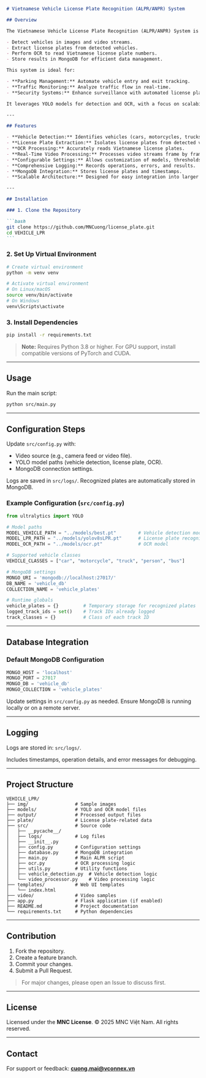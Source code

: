 ````markdown
# Vietnamese Vehicle License Plate Recognition (ALPR/ANPR) System

## Overview

The Vietnamese Vehicle License Plate Recognition (ALPR/ANPR) System is a robust Python-based solution designed to:

- Detect vehicles in images and video streams.
- Extract license plates from detected vehicles.
- Perform OCR to read Vietnamese license plate numbers.
- Store results in MongoDB for efficient data management.

This system is ideal for:

- **Parking Management:** Automate vehicle entry and exit tracking.
- **Traffic Monitoring:** Analyze traffic flow in real-time.
- **Security Systems:** Enhance surveillance with automated license plate recognition.

It leverages YOLO models for detection and OCR, with a focus on scalability and performance.

---

## Features

- **Vehicle Detection:** Identifies vehicles (cars, motorcycles, trucks, buses, etc.).
- **License Plate Extraction:** Isolates license plates from detected vehicles.
- **OCR Processing:** Accurately reads Vietnamese license plates.
- **Real-Time Video Processing:** Processes video streams frame by frame.
- **Configurable Settings:** Allows customization of models, thresholds, and sources.
- **Comprehensive Logging:** Records operations, errors, and results.
- **MongoDB Integration:** Stores license plates and timestamps.
- **Scalable Architecture:** Designed for easy integration into larger systems.

---

## Installation

### 1. Clone the Repository

```bash
git clone https://github.com/MNCuong/license_plate.git
cd VEHICLE_LPR
```
````

### 2. Set Up Virtual Environment

```bash
# Create virtual environment
python -m venv venv

# Activate virtual environment
# On Linux/macOS
source venv/bin/activate
# On Windows
venv\Scripts\activate
```

### 3. Install Dependencies

```bash
pip install -r requirements.txt
```

> **Note:** Requires Python 3.8 or higher. For GPU support, install compatible versions of PyTorch and CUDA.

---

## Usage

Run the main script:

```bash
python src/main.py
```

---

## Configuration Steps

Update `src/config.py` with:

- Video source (e.g., camera feed or video file).
- YOLO model paths (vehicle detection, license plate, OCR).
- MongoDB connection settings.

Logs are saved in `src/logs/`. Recognized plates are automatically stored in MongoDB.

### Example Configuration (`src/config.py`)

```python
from ultralytics import YOLO

# Model paths
MODEL_VEHICLE_PATH = "../models/best.pt"        # Vehicle detection model
MODEL_LPR_PATH = "../models/yolov8sLPR.pt"      # License plate recognition model
MODEL_OCR_PATH = "../models/ocr.pt"             # OCR model

# Supported vehicle classes
VEHICLE_CLASSES = ["car", "motorcycle", "truck", "person", "bus"]

# MongoDB settings
MONGO_URI = 'mongodb://localhost:27017/'
DB_NAME = 'vehicle_db'
COLLECTION_NAME = 'vehicle_plates'

# Runtime globals
vehicle_plates = {}         # Temporary storage for recognized plates
logged_track_ids = set()    # Track IDs already logged
track_classes = {}          # Class of each track ID
```

---

## Database Integration

### Default MongoDB Configuration

```python
MONGO_HOST = 'localhost'
MONGO_PORT = 27017
MONGO_DB = 'vehicle_db'
MONGO_COLLECTION = 'vehicle_plates'
```

Update settings in `src/config.py` as needed. Ensure MongoDB is running locally or on a remote server.

---

## Logging

Logs are stored in: `src/logs/`.

Includes timestamps, operation details, and error messages for debugging.

---

## Project Structure

```
VEHICLE_LPR/
├── img/                 # Sample images
├── models/              # YOLO and OCR model files
├── output/              # Processed output files
├── plate/               # License plate-related data
├── src/                 # Source code
│   ├── __pycache__/
│   ├── logs/            # Log files
│   ├── __init__.py
│   ├── config.py        # Configuration settings
│   ├── database.py      # MongoDB integration
│   ├── main.py          # Main ALPR script
│   ├── ocr.py           # OCR processing logic
│   ├── utils.py         # Utility functions
│   ├── vehicle_detection.py  # Vehicle detection logic
│   └── video_processor.py    # Video processing logic
├── templates/           # Web UI templates
│   └── index.html
├── video/               # Video samples
├── app.py               # Flask application (if enabled)
├── README.md            # Project documentation
└── requirements.txt     # Python dependencies
```

---

## Contribution

1. Fork the repository.
2. Create a feature branch.
3. Commit your changes.
4. Submit a Pull Request.

> For major changes, please open an Issue to discuss first.

---

## License

Licensed under the **MNC License**.
© 2025 MNC Việt Nam. All rights reserved.

---

## Contact

For support or feedback: **[cuong.mai@vconnex.vn](mailto:cuong.mai@vconnex.vn)**

```

```
